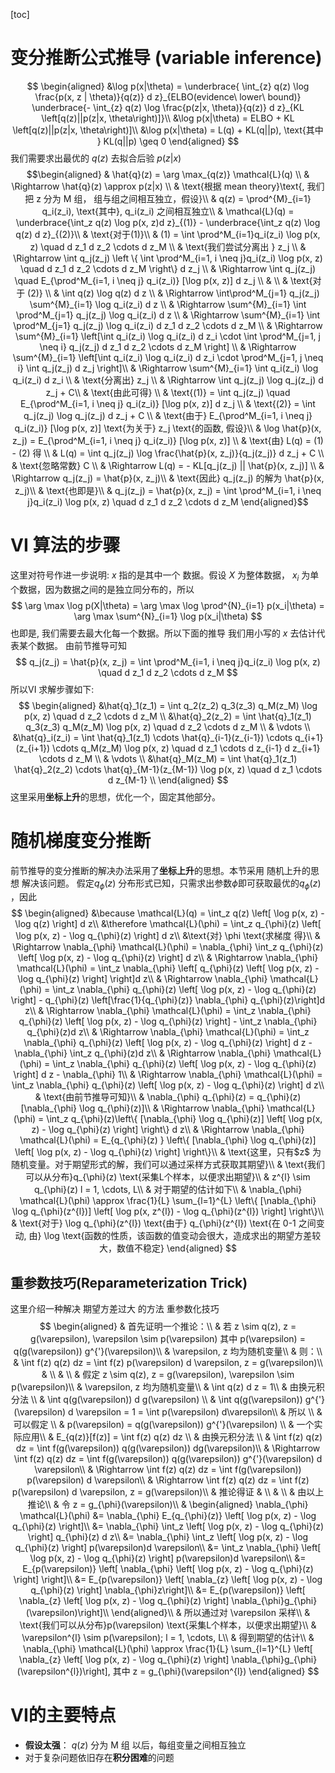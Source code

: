 [toc]
# 变分推断公式推导 (variable inference)
$$
\begin{aligned}
&\log p(x|\theta) = \underbrace{ \int_{z} q(z) \log \frac{p(x, z | \theta)}{q(z)} d z}_{ELBO(evidence\ lower\ bound)} \underbrace{- \int_{z} q(z) \log \frac{p(z|x, \theta)}{q(z)} d z}_{KL \left[q(z)||p(z|x, \theta\right)]}\\
&\log p(x|\theta) = ELBO + KL \left[q(z)||p(z|x, \theta\right)]\\
&\log p(x|\theta) = L(q) + KL(q||p), \text{其中 }  KL(q||p) \geq 0 
\end{aligned}
$$
我们需要求出最优的 $q(z)$ 去拟合后验 $p(z|x)$
$$\begin{aligned}
& \hat{q}(z) = \arg \max_{q(z)} \mathcal{L}(q) \\
& \Rightarrow \hat{q}(z) \approx p(z|x) \\
& \text{根据 mean theory}\text{, 我们把 z 分为 M 组， 组与组之间相互独立，假设}\\
& q(z) = \prod^{M}_{i=1} q_i(z_i), \text{其中}, q_i(z_i) 之间相互独立\\
& \mathcal{L}(q) = \underbrace{\int_z q(z) \log p(x, z)d z}_{(1)} - \underbrace{\int_z q(z) \log q(z) d z}_{(2)}\\
& \text{对于(1)}\\
& (1) = \int \prod^M_{i=1}q_i(z_i) \log p(x, z) \quad d z_1 d z_2 \cdots d z_M \\
& \text{我们尝试分离出 } z_j \\
& \Rightarrow \int q_j(z_j) \left \{ \int \prod^M_{i=1, i \neq j}q_i(z_i) \log p(x, z) \quad d z_1 d z_2 \cdots d z_M \right\} d z_j \\
& \Rightarrow \int q_j(z_j) \quad E_{\prod^M_{i=1, i \neq j} q_i(z_i)} [\log p(x, z)] d z_j \\
& \\
& \text{对于 (2)} \\
& \int q(z) \log q(z) d z \\
& \Rightarrow \int\prod^M_{j=1} q_j(z_j)  \sum^{M}_{i=1} \log q_i(z_i) d z \\
& \Rightarrow \sum^{M}_{i=1} \int  \prod^M_{j=1} q_j(z_j)  \log q_i(z_i) d z \\
& \Rightarrow \sum^{M}_{i=1} \int  \prod^M_{j=1} q_j(z_j)  \log q_i(z_i) d z_1 d z_2 \cdots d z_M \\
& \Rightarrow \sum^{M}_{i=1} \left[\int q_i(z_i) \log q_i(z_i) d z_i  \cdot \int  \prod^M_{j=1, j \neq i} q_j(z_j) d z_1 d z_2 \cdots d z_M \right] \\
& \Rightarrow \sum^{M}_{i=1} \left[\int q_i(z_i) \log q_i(z_i) d z_i  \cdot  \prod^M_{j=1, j \neq i} \int  q_j(z_j) d z_j \right]\\
& \Rightarrow \sum^{M}_{i=1} \int q_i(z_i) \log q_i(z_i) d z_i  \\
& \text{分离出} z_j \\
& \Rightarrow  \int q_j(z_j) \log q_j(z_j) d z_j + C\\
& \text{由此可得} \\
& \text{(1)} = \int q_j(z_j) \quad E_{\prod^M_{i=1, i \neq j} q_i(z_i)} [\log p(x, z)] d z_j \\
& \text{(2)} = \int q_j(z_j) \log q_j(z_j) d z_j + C \\
& \text{由于} E_{\prod^M_{i=1, i \neq j} q_i(z_i)} [\log p(x, z)]  \text{为关于} z_j \text{的函数,  假设}\\
& \log \hat{p}(x, z_j) = E_{\prod^M_{i=1, i \neq j} q_i(z_i)} [\log p(x, z)] \\
& \text{由} L(q) = (1) - (2) 得 \\
& L(q) = \int q_j(z_j)  \log \frac{\hat{p}(x, z_j)}{q_j(z_j)} d z_j + C \\
& \text{忽略常数} C \\
& \Rightarrow L(q) = - KL[q_j(z_j) || \hat{p}(x, z_j)] \\
& \Rightarrow q_j(z_j) =  \hat{p}(x, z_j)\\
& \text{因此} q_j(z_j) 的解为 \hat{p}(x, z_j)\\
& \text{也即是}\\
& q_j(z_j) = \hat{p}(x, z_j) = \int \prod^M_{i=1, i \neq j}q_i(z_i) \log p(x, z) \quad d z_1 d z_2 \cdots d z_M 
\end{aligned}$$

# VI 算法的步骤
这里对符号作进一步说明: $x$ 指的是其中一个 数据。假设 $X$ 为整体数据， $x_i$ 为单个数据，因为数据之间的是独立同分布的，所以
$$
\arg \max \log p(X|\theta) =  \arg \max \log \prod^{N}_{i=1} p(x_i|\theta)  = \arg \max \sum^{N}_{i=1} \log  p(x_i|\theta)
$$
也即是, 我们需要去最大化每一个数据。所以下面的推导 我们用小写的 $x$ 去估计代表某个数据。
由前节推导可知
$$
q_j(z_j) = \hat{p}(x, z_j) = \int \prod^M_{i=1, i \neq j}q_i(z_i) \log p(x, z) \quad d z_1 d z_2 \cdots d z_M 
$$
所以VI 求解步骤如下:
$$
\begin{aligned}
&\hat{q}_1(z_1) = \int q_2(z_2)  q_3(z_3) q_M(z_M)  \log p(x, z) \quad  d z_2 \cdots d z_M  \\
&\hat{q}_2(z_2) = \int \hat{q}_1(z_1)  q_3(z_3)  q_M(z_M)  \log p(x, z) \quad  d z_2 \cdots d z_M  \\
& \vdots \\
&\hat{q}_i(z_i) = \int \hat{q}_1(z_1) \cdots \hat{q}_{i-1}(z_{i-1}) \cdots q_{i+1}(z_{i+1}) \cdots q_M(z_M) \log p(x, z) \quad  d z_1  \cdots d z_{i-1} d z_{i+1} \cdots d z_M  \\
& \vdots \\
&\hat{q}_M(z_M) = \int \hat{q}_1(z_1)  \hat{q}_2(z_2)  \cdots  \hat{q}_{M-1}(z_{M-1})  \log p(x, z) \quad  d z_1 \cdots d z_{M-1}  \\
\end{aligned}
$$
这里采用**坐标上升**的思想，优化一个，固定其他部分。
# 随机梯度变分推断
前节推导的变分推断的解决办法采用了**坐标上升**的思想。本节采用 随机上升的思想 解决该问题。
假定$q_{\phi}(z)$ 分布形式已知，只需求出参数$\phi$即可获取最优的$q_{\phi}(z)$ ，因此
$$
\begin{aligned}
&\because \mathcal{L}(q) = \int_z q(z) \left[ \log p(x, z) - \log q(z) \right] d z\\
&\therefore \mathcal{L}(\phi) = \int_z q_{\phi}(z) \left[ \log p(x, z) - \log q_{\phi}(z) \right] d z\\
&\text{对} \phi \text{求梯度 得}\\
& \Rightarrow \nabla_{\phi}  \mathcal{L}(\phi) = \nabla_{\phi}  \int_z q_{\phi}(z) \left[ \log p(x, z) - \log q_{\phi}(z) \right] d z\\
& \Rightarrow \nabla_{\phi}  \mathcal{L}(\phi) = \int_z \nabla_{\phi}  \left[ q_{\phi}(z) \left[ \log p(x, z) - \log q_{\phi}(z) \right] \right]d z\\
& \Rightarrow \nabla_{\phi}  \mathcal{L}(\phi) = \int_z \nabla_{\phi}   q_{\phi}(z) \left[ \log p(x, z) - \log q_{\phi}(z) \right] - q_{\phi}(z) \left[\frac{1}{q_{\phi}(z)}  \nabla_{\phi} q_{\phi}(z)\right]d z\\
& \Rightarrow \nabla_{\phi}  \mathcal{L}(\phi) = \int_z \nabla_{\phi}   q_{\phi}(z) \left[ \log p(x, z) - \log q_{\phi}(z) \right] - \int_z \nabla_{\phi} q_{\phi}(z)d z\\
& \Rightarrow \nabla_{\phi}  \mathcal{L}(\phi) = \int_z \nabla_{\phi}   q_{\phi}(z) \left[ \log p(x, z) - \log q_{\phi}(z) \right] d z - \nabla_{\phi} \int_z  q_{\phi}(z)d z\\
& \Rightarrow \nabla_{\phi}  \mathcal{L}(\phi) = \int_z \nabla_{\phi}   q_{\phi}(z) \left[ \log p(x, z) - \log q_{\phi}(z) \right] d z - \nabla_{\phi} 1\\
& \Rightarrow \nabla_{\phi}  \mathcal{L}(\phi) = \int_z \nabla_{\phi}   q_{\phi}(z) \left[ \log p(x, z) - \log q_{\phi}(z) \right] d z\\
& \text{由前节推导可知}\\
& \nabla_{\phi}   q_{\phi}(z)  = q_{\phi}(z) [\nabla_{\phi} \log q_{\phi}(z)]\\
& \Rightarrow \nabla_{\phi}  \mathcal{L}(\phi) = \int_z q_{\phi}(z)\left\{ [\nabla_{\phi} \log q_{\phi}(z)] \left[ \log p(x, z) - \log q_{\phi}(z) \right] \right\} d z\\
& \Rightarrow \nabla_{\phi}  \mathcal{L}(\phi) = E_{q_{\phi}(z) } \left\{ [\nabla_{\phi} \log q_{\phi}(z)] \left[ \log p(x, z) - \log q_{\phi}(z) \right] \right\}\\
& \text{这里，只有$z$ 为随机变量。对于期望形式的解，我们可以通过采样方式获取其期望}\\
& \text{我们可以从分布}q_{\phi}(z) \text{采集L个样本，以便求出期望}\\
& z^{l} \sim q_{\phi}(z) l = 1, \cdots, L\\
& 对于期望的估计如下\\
& \nabla_{\phi}  \mathcal{L}(\phi) \approx
\frac{1}{L} \sum_{l=1}^{L} \left\{ [\nabla_{\phi} \log q_{\phi}(z^{l})] \left[ \log p(x, z^{l}) - \log q_{\phi}(z^{l}) \right] \right\}\\
& \text{对于}  \log q_{\phi}(z^{l}) \text{由于} q_{\phi}(z^{l}) \text{在 0-1 之间变动, 由} \log \text{函数的性质，该函数的值变动会很大，造成求出的期望方差较大，数值不稳定}
\end{aligned}
$$
## 重参数技巧(Reparameterization Trick)
这里介绍一种解决 期望方差过大 的方法 重参数化技巧
$$
\begin{aligned}
& 首先证明一个推论：\\
& 若  z \sim q(z),  z = g(\varepsilon), \varepsilon \sim p(\varepsilon) 其中 p(\varepsilon) = q(g(\varepsilon)) g^{'}(\varepsilon)\\
& \varepsilon, z 均为随机变量\\
& 则：\\
& \int f(z) q(z) dz = \int f(z) p(\varepsilon) d \varepsilon, z = g(\varepsilon)\\
& \\
& \\
& 假定 z \sim q(z),  z = g(\varepsilon), \varepsilon \sim p(\varepsilon)\\
& \varepsilon, z 均为随机变量\\
& \int q(z) d z = 1\\
& 由换元积分法 \\
& \int q(g(\varepsilon)) d g(\varepsilon) \\
& \int q(g(\varepsilon)) g^{'}(\varepsilon) d \varepsilon  =  1 = \int p(\varepsilon)  d\varepsilon\\
& 所以 \\
& 可以假定 \\
& p(\varepsilon) = q(g(\varepsilon)) g^{'}(\varepsilon) \\
& 一个实际应用\\
& E_{q(z)}[f(z)] = \int f(z) q(z) dz \\
& 由换元积分法 \\
& \int f(z) q(z) dz = \int f(g(\varepsilon)) q(g(\varepsilon)) dg(\varepsilon)\\
& \Rightarrow \int f(z) q(z) dz = \int f(g(\varepsilon)) q(g(\varepsilon)) g^{'}(\varepsilon) d \varepsilon\\
& \Rightarrow \int f(z) q(z) dz = \int f(g(\varepsilon)) p(\varepsilon) d \varepsilon\\
& \Rightarrow \int f(z) q(z) dz = \int f(z) p(\varepsilon) d \varepsilon, z = g(\varepsilon)\\
& 推论得证
& \\
& \\
& 由以上推论\\
& 令 z = g_{\phi}(\varepsilon)\\
&  \begin{aligned}
\nabla_{\phi}  \mathcal{L}(\phi) &= \nabla_{\phi}  E_{q_{\phi}(z)} \left[ \log p(x, z) - \log q_{\phi}(z) \right]\\
&= \nabla_{\phi}  \int_z  \left[ \log p(x, z) - \log q_{\phi}(z) \right] q_{\phi}(z) d z\\
&=  \nabla_{\phi}  \int_z  \left[ \log p(x, z) - \log q_{\phi}(z) \right] p(\varepsilon)d \varepsilon\\
&= \int_z  \nabla_{\phi} \left[ \log p(x, z) - \log q_{\phi}(z) \right] p(\varepsilon)d \varepsilon\\
&= E_{p(\varepsilon)} \left[ \nabla_{\phi} \left[ \log p(x, z) - \log q_{\phi}(z) \right] \right]\\
&= E_{p(\varepsilon)} \left[ \nabla_{z} \left[ \log p(x, z) - \log q_{\phi}(z) \right] \nabla_{\phi}z\right]\\
&= E_{p(\varepsilon)} \left[ \nabla_{z} \left[ \log p(x, z) - \log q_{\phi}(z) \right] \nabla_{\phi}g_{\phi}(\varepsilon)\right]\\
\end{aligned}\\
& 所以通过对 \varepsilon 采样\\
& \text{我们可以从分布}p(\varepsilon) \text{采集L个样本，以便求出期望}\\
& \varepsilon^{l} \sim p(\varepsilon); l = 1, \cdots, L\\
& 得到期望的估计\\
& \nabla_{\phi}  \mathcal{L}(\phi) \approx
\frac{1}{L} \sum_{l=1}^{L} \left[ \nabla_{z} \left[ \log p(x, z) - \log q_{\phi}(z) \right] \nabla_{\phi}g_{\phi}(\varepsilon^{l})\right], 其中 z = g_{\phi}(\varepsilon^{l})
\end{aligned}
$$

# VI的主要特点
- **假设太强**： $q(z)$ 分为 M 组 以后，每组变量之间相互独立
- 对于复杂问题依旧存在**积分困难**的问题